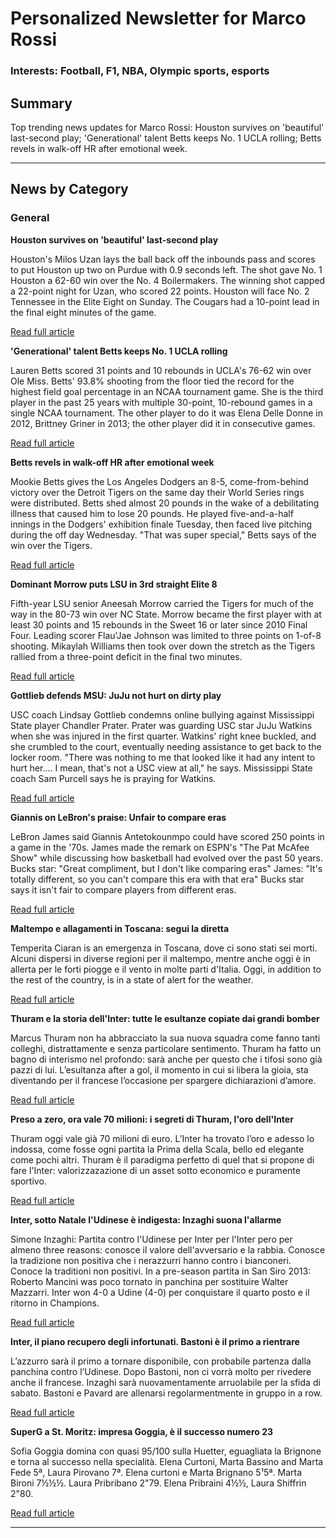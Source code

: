 # Personalized Newsletter for Marco Rossi

### Interests: Football, F1, NBA, Olympic sports, esports

## Summary

Top trending news updates for Marco Rossi: Houston survives on 'beautiful' last-second play; 'Generational' talent Betts keeps No. 1 UCLA rolling; Betts revels in walk-off HR after emotional week.

---

## News by Category

### General

**Houston survives on 'beautiful' last-second play**

 Houston's Milos Uzan lays the ball back off the inbounds pass and scores to put Houston up two on Purdue with 0.9 seconds left. The shot gave No. 1 Houston a 62-60 win over the No. 4 Boilermakers. The winning shot capped a 22-point night for Uzan, who scored 22 points. Houston will face No. 2 Tennessee in the Elite Eight on Sunday. The Cougars had a 10-point lead in the final eight minutes of the game.

[Read full article](https://www.espn.com/mens-college-basketball/story/_/id/44452149/houston-makes-elite-eight-beautiful-last-second-play)

**'Generational' talent Betts keeps No. 1 UCLA rolling**

 Lauren Betts scored 31 points and 10 rebounds in UCLA's 76-62 win over Ole Miss. Betts' 93.8% shooting from the floor tied the record for the highest field goal percentage in an NCAA tournament game. She is the third player in the past 25 years with multiple 30-point, 10-rebound games in a single NCAA tournament. The other player to do it was Elena Delle Donne in 2012, Brittney Griner in 2013; the other player did it in consecutive games.

[Read full article](https://www.espn.com/womens-college-basketball/story/_/id/44451826/lauren-betts-stays-hot-no-1-ucla-gets-sweet-16-hump)

**Betts revels in walk-off HR after emotional week**

 Mookie Betts gives the Los Angeles Dodgers an 8-5, come-from-behind victory over the Detroit Tigers on the same day their World Series rings were distributed. Betts shed almost 20 pounds in the wake of a debilitating illness that caused him to lose 20 pounds. He played five-and-a-half innings in the Dodgers' exhibition finale Tuesday, then faced live pitching during the off day Wednesday. "That was super special," Betts says of the win over the Tigers.

[Read full article](https://www.espn.com/mlb/story/_/id/44452263/dodgers-mookie-betts-revels-walk-hr-emotional-week)

**Dominant Morrow puts LSU in 3rd straight Elite 8**

 Fifth-year LSU senior Aneesah Morrow carried the Tigers for much of the way in the 80-73 win over NC State. Morrow became the first player with at least 30 points and 15 rebounds in the Sweet 16 or later since 2010 Final Four. Leading scorer Flau'Jae Johnson was limited to three points on 1-of-8 shooting. Mikaylah Williams then took over down the stretch as the Tigers rallied from a three-point deficit in the final two minutes.

[Read full article](https://www.espn.com/womens-college-basketball/story/_/id/44450317/lsu-makes-third-straight-elite-eight-dominant-morrow)

**Gottlieb defends MSU: JuJu not hurt on dirty play**

 USC coach Lindsay Gottlieb condemns online bullying against Mississippi State player Chandler Prater. Prater was guarding USC star JuJu Watkins when she was injured in the first quarter. Watkins' right knee buckled, and she crumbled to the court, eventually needing assistance to get back to the locker room. "There was nothing to me that looked like it had any intent to hurt her.... I mean, that's not a USC view at all," he says. Mississippi State coach Sam Purcell says he is praying for Watkins.

[Read full article](https://www.espn.com/womens-college-basketball/story/_/id/44447492/usc-gottlieb-condemns-bullying-prater-watkins-injury)

**Giannis on LeBron's praise: Unfair to compare eras**

 LeBron James said Giannis Antetokounmpo could have scored 250 points in a game in the '70s. James made the remark on ESPN's "The Pat McAfee Show" while discussing how basketball had evolved over the past 50 years. Bucks star: "Great compliment, but I don't like comparing eras" James: "It's totally different, so you can't compare this era with that era" Bucks star says it isn't fair to compare players from different eras.

[Read full article](https://www.espn.com/nba/story/_/id/44451016/giannis-flattered-lebron-not-fair-compare-eras)

**Maltempo e allagamenti in Toscana: segui la diretta**

 Temperita Ciaran is an emergenza in Toscana, dove ci sono stati sei morti. Alcuni dispersi in diverse regioni per il maltempo, mentre anche oggi è in allerta per le forti piogge e il vento in molte parti d'Italia. Oggi, in addition to the rest of the country, is in a state of alert for the weather.

[Read full article](https://video.gazzetta.it/video-maltempo-toscana-allagamenti-danni-segui-diretta/1a11e3ec-7a1c-11ee-9790-0f29f8a2d723)

**Thuram e la storia dell'Inter: tutte le esultanze copiate dai grandi bomber**

 Marcus Thuram non ha abbracciato la sua nuova squadra come fanno tanti colleghi, distrattamente e senza particolare sentimento. Thuram ha fatto un bagno di interismo nel profondo: sarà anche per questo che i tifosi sono già pazzi di lui. L’esultanza after a gol, il momento in cui si libera la gioia, sta diventando per il francese l’occasione per spargere dichiarazioni d’amore.

[Read full article](https://www.gazzetta.it/Calcio/Serie-A/Inter/storie/08-12-2023/inter-thuram-e-le-esultanze-come-adriano-icardi-dimarco-e/)

**Preso a zero, ora vale 70 milioni: i segreti di Thuram, l'oro dell'Inter**

 Thuram oggi vale già 70 milioni di euro. L’Inter ha trovato l’oro e adesso lo indossa, come fosse ogni partita la Prima della Scala, bello ed elegante come pochi altri. Thuram è il paradigma perfetto di quel that si propone di fare l'Inter: valorizzazazione di un asset sotto economico e puramente sportivo.

[Read full article](https://www.gazzetta.it/Calcio/Serie-A/Inter/08-12-2023/inter-i-segreti-di-thuram-quanto-vale-sul-mercato.shtml)

**Inter, sotto Natale l'Udinese è indigesta: Inzaghi suona l'allarme**

 Simone Inzaghi: Partita contro l'Udinese per Inter per l'Inter pero per almeno three reasons: conosce il valore dell'avversario e la rabbia. Conosce la tradizione non positiva che i nerazzurri hanno contro i bianconeri. Conoce la traditioni non positivi. In a pre-season partita in San Siro 2013: Roberto Mancini was poco tornato in panchina per sostituire Walter Mazzarri. Inter won 4-0 a Udine (4-0) per conquistare il quarto posto e il ritorno in Champions.

[Read full article](https://www.gazzetta.it/Calcio/Serie-A/Inter/08-12-2023/inter-udinese-i-precedenti-a-natale.shtml)

**Inter, il piano recupero degli infortunati. Bastoni è il primo a rientrare**

 L’azzurro sarà il primo a tornare disponibile, con probabile partenza dalla panchina contro l’Udinese. Dopo Bastoni, non ci vorrà molto per rivedere anche il francese. Inzaghi sarà nuovamentamente arruolabile per la sfida di sabato. Bastoni e Pavard are allenarsi regolarmentmente in gruppo in a row.

[Read full article](https://www.gazzetta.it/Calcio/Serie-A/Inter/07-12-2023/inter-il-piano-recupero-degli-infortunati-bastoni-scalda-i-motori.shtml)

**SuperG a St. Moritz: impresa Goggia, è il successo numero 23**

 Sofia Goggia domina con quasi 95/100 sulla Huetter, eguagliata la Brignone e torna al successo nella specialità. Elena Curtoni, Marta Bassino and Marta Fede 5ª, Laura Pirovano 7ª. Elena curtoni e Marta Brignano 5¹5ª. Marta Bironi 7½½½. Laura Pribribano 2"79. Elena Pribraini 4½½, Laura Shiffrin 2"80.

[Read full article](https://www.gazzetta.it/Sport-Invernali/Sci-Alpino/Coppa-Mondo-Sci/08-12-2023/superg-a-st-moritz-impresa-goggia-e-il-successo-numero-23.shtml)

---

